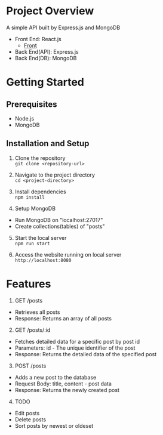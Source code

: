 # Project Overview
A simple API built by Express.js and MongoDB
- Front End: React.js
  - [Front](https://github.com/kiyomin0615/first-react)
- Back End(API): Express.js
- Back End(DB): MongoDB


# Getting Started
## Prerequisites
- Node.js
- MongoDB

## Installation and Setup
1. Clone the repository  
```git clone <repository-url>```

2. Navigate to the project directory  
```cd <project-directory>```

3. Install dependencies  
```npm install```

4. Setup MongoDB  
- Run MongoDB on "localhost:27017"
- Create collections(tables) of "posts"

5. Start the local server  
```npm run start```

6. Access the website running on local server  
```http://localhost:8080```

# Features
1. GET /posts
- Retrieves all posts
- Response: Returns an array of all posts  

2. GET /posts/:id
- Fetches detailed data for a specific post by post id
- Parameters: id - The unique identifier of the post
- Response: Returns the detailed data of the specified post  

3. POST /posts
- Adds a new post to the database
- Request Body: title, content - post data
- Response: Returns the newly created post  

4. TODO
- Edit posts
- Delete posts
- Sort posts by newest or oldeset
